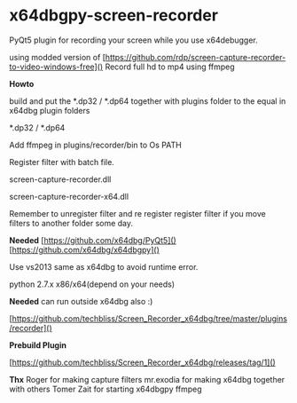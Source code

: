 # x64dbgpy-screen-recorder

PyQt5 plugin for recording your screen while you use x64debugger.

using modded version of [https://github.com/rdp/screen-capture-recorder-to-video-windows-free]()
Record full hd to mp4 using ffmpeg


**Howto**

build and put the *.dp32 / *.dp64 together with plugins folder to the equal in x64dbg plugin folders 

*.dp32 / *.dp64

Add ffmpeg in  plugins/recorder/bin to Os PATH

Register filter with batch file.

screen-capture-recorder.dll

screen-capture-recorder-x64.dll

Remember to unregister filter and re register register filter if you move filters to another folder some day.




**Needed**
[https://github.com/x64dbg/PyQt5]()
[https://github.com/x64dbg/x64dbgpy]()

Use vs2013 same as x64dbg to avoid runtime error.

python 2.7.x x86/x64(depend on your needs)


**Needed**
can run outside x64dbg also :)

[https://github.com/techbliss/Screen_Recorder_x64dbg/tree/master/plugins/recorder]()



**Prebuild Plugin**

[https://github.com/techbliss/Screen_Recorder_x64dbg/releases/tag/1]()

**Thx**
Roger for making capture filters
mr.exodia for making x64dbg together with others
Tomer Zait for starting x64dbgpy
ffmpeg



